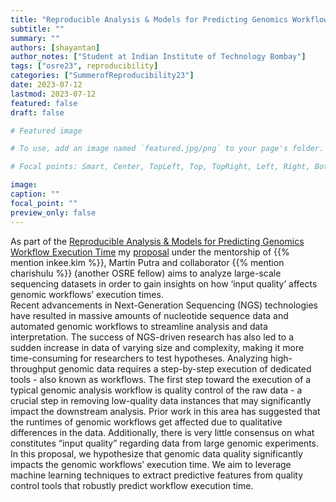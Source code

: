 ```yaml
---
title: "Reproducible Analysis & Models for Predicting Genomics Workflow Execution Time"
subtitle: ""
summary: ""
authors: [shayantan]
author_notes: ["Student at Indian Institute of Technology Bombay"]
tags: ["osre23", reproducibility]
categories: ["SummerofReproducibility23"]
date: 2023-07-12 
lastmod: 2023-07-12
featured: false
draft: false

# Featured image

# To use, add an image named `featured.jpg/png` to your page's folder.

# Focal points: Smart, Center, TopLeft, Top, TopRight, Left, Right, BottomLeft, Bottom, BottomRight.

image:
caption: ""
focal_point: ""
preview_only: false
---
```



As part of the [Reproducible Analysis & Models for Predicting Genomics Workflow Execution Time](/project/osre23/uga/genomicswfmodels/) my [proposal](https://drive.google.com/file/d/1N81dqvdTDcKjz5WDAUCdf5yi1BNR9Au6/view?usp=sharing) under the mentorship of {{% mention inkee.kim %}}, Martin Putra and collaborator {{% mention charishulu %}} (another OSRE fellow) aims to analyze large-scale sequencing datasets in order to gain insights on how ‘input quality’ affects genomic workflows’ execution times.  
Recent advancements in Next-Generation Sequencing (NGS) technologies have resulted in massive amounts of nucleotide sequence data and automated genomic workflows to streamline analysis and data interpretation. The success of NGS-driven research has also led to a sudden increase in data of varying size and complexity, making it more time-consuming for researchers to test hypotheses. Analyzing
high-throughput genomic data requires a step-by-step execution of dedicated tools - also known as workflows. The first step toward the execution of a typical genomic analysis workflow is quality control
of the raw data - a crucial step in removing low-quality data instances that may significantly impact the downstream analysis. Prior work in this area has suggested that the runtimes of genomic workflows get affected due to qualitative differences in the data. Additionally, there is very little consensus on what constitutes “input quality” regarding data from large genomic experiments. In this proposal, we hypothesize that genomic data quality significantly impacts the genomic workflows’ execution time. We aim to leverage machine learning techniques to extract predictive features from quality control tools that robustly predict workflow execution time.